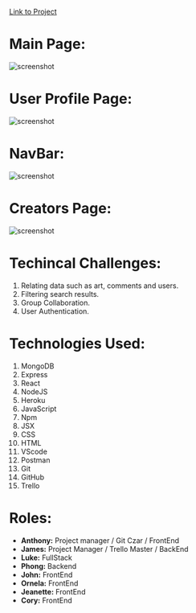 
[Link to Project](https://atelier-collaboration.herokuapp.com
)


# Main  Page:
![screenshot](https://i.imgur.com/aPydPtB.png)

# User Profile Page:
![screenshot](https://i.imgur.com/D9VnuxF.png)

# NavBar:
![screenshot](https://i.imgur.com/ez1UeVR.png)

# Creators Page:
![screenshot](https://i.imgur.com/EeyjGTG.png)

# Techincal Challenges:

1. Relating data such as art, comments and users.
2. Filtering search results.
3. Group Collaboration.
4. User Authentication.

# Technologies Used:

1. MongoDB
2. Express
3. React
4. NodeJS
5. Heroku
6. JavaScript
7. Npm
8. JSX
9. CSS
10. HTML
11. VScode
12. Postman
13. Git
14. GitHub
15. Trello

# Roles:
- **Anthony:** Project manager / Git Czar / FrontEnd
- **James:**	Project Manager / Trello Master / BackEnd
- **Luke:**	FullStack
- **Phong:**  Backend
- **John:** 	FrontEnd
- **Ornela:** 	FrontEnd
- **Jeanette:** FrontEnd
- **Cory:** 	FrontEnd